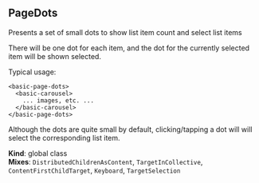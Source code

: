 <a name="PageDots"></a>
## PageDots
Presents a set of small dots to show list item count and select
list items

There will be one dot for each item, and the dot for the currently selected
item will be shown selected.

Typical usage:

    <basic-page-dots>
      <basic-carousel>
        ... images, etc. ...
      </basic-carousel>
    </basic-page-dots>

Although the dots are quite small by default, clicking/tapping a dot will
will select the corresponding list item.

**Kind**: global class  
**Mixes**: <code>DistributedChildrenAsContent</code>, <code>TargetInCollective</code>, <code>ContentFirstChildTarget</code>, <code>Keyboard</code>, <code>TargetSelection</code>  
